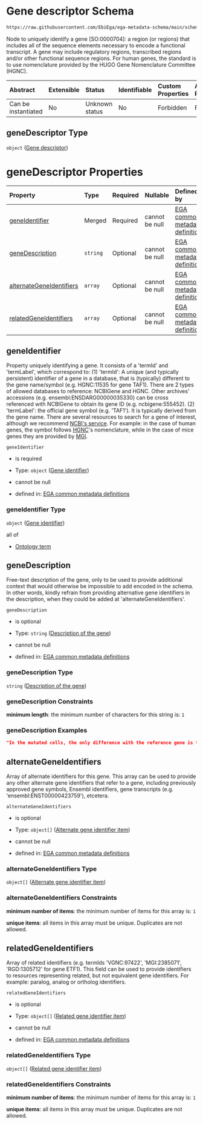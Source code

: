 # Gene descriptor Schema

```txt
https://raw.githubusercontent.com/EbiEga/ega-metadata-schema/main/schemas/EGA.common-definitions.json#/definitions/geneDescriptor
```

Node to uniquely identify a gene \[SO:0000704]: a region (or regions) that includes all of the sequence elements necessary to encode a functional transcript. A gene may include regulatory regions, transcribed regions and/or other functional sequence regions. For human genes, the standard is to use nomenclature provided by the HUGO Gene Nomenclature Committee (HGNC).

| Abstract            | Extensible | Status         | Identifiable | Custom Properties | Additional Properties | Access Restrictions | Defined In                                                                                           |
| :------------------ | :--------- | :------------- | :----------- | :---------------- | :-------------------- | :------------------ | :--------------------------------------------------------------------------------------------------- |
| Can be instantiated | No         | Unknown status | No           | Forbidden         | Forbidden             | none                | [EGA.common-definitions.json\*](../../../schemas/EGA.common-definitions.json "open original schema") |

## geneDescriptor Type

`object` ([Gene descriptor](ega-12-definitions-gene-descriptor.md))

# geneDescriptor Properties

| Property                                              | Type     | Required | Nullable       | Defined by                                                                                                                                                                                                                                                                                        |
| :---------------------------------------------------- | :------- | :------- | :------------- | :------------------------------------------------------------------------------------------------------------------------------------------------------------------------------------------------------------------------------------------------------------------------------------------------ |
| [geneIdentifier](#geneidentifier)                     | Merged   | Required | cannot be null | [EGA common metadata definitions](ega-12-definitions-gene-descriptor-properties-gene-identifier.md "https://raw.githubusercontent.com/EbiEga/ega-metadata-schema/main/schemas/EGA.common-definitions.json#/definitions/geneDescriptor/properties/geneIdentifier")                                 |
| [geneDescription](#genedescription)                   | `string` | Optional | cannot be null | [EGA common metadata definitions](ega-12-definitions-gene-descriptor-properties-description-of-the-gene.md "https://raw.githubusercontent.com/EbiEga/ega-metadata-schema/main/schemas/EGA.common-definitions.json#/definitions/geneDescriptor/properties/geneDescription")                        |
| [alternateGeneIdentifiers](#alternategeneidentifiers) | `array`  | Optional | cannot be null | [EGA common metadata definitions](ega-12-definitions-gene-descriptor-properties-alternate-gene-identifiers.md "https://raw.githubusercontent.com/EbiEga/ega-metadata-schema/main/schemas/EGA.common-definitions.json#/definitions/geneDescriptor/properties/alternateGeneIdentifiers")            |
| [relatedGeneIdentifiers](#relatedgeneidentifiers)     | `array`  | Optional | cannot be null | [EGA common metadata definitions](ega-12-definitions-gene-descriptor-properties-related-not-equivalent-gene-identifiers.md "https://raw.githubusercontent.com/EbiEga/ega-metadata-schema/main/schemas/EGA.common-definitions.json#/definitions/geneDescriptor/properties/relatedGeneIdentifiers") |

## geneIdentifier

Property uniquely identifying a gene. It consists of a 'termId' and 'termLabel', which correspond to: (1)  'termId': A unique (and typically persistent) identifier of a gene in a database, that is (typically) different to the gene name/symbol (e.g. HGNC:11535 for gene TAF1). There are 2 types of allowed databases to reference: NCBIGene and HGNC. Other archives' accessions (e.g. ensembl:ENSDARG00000035330) can be cross referenced with NCBIGene to obtain its gene ID (e.g. ncbigene:555452). (2) 'termLabel': the official gene symbol (e.g. 'TAF1'). It is typically derived from the gene name. There are several resources to search for a gene of interest, although we recommend [NCBI's service](https://www.ncbi.nlm.nih.gov/gene). For example: in the case of human genes, the symbol follows [HGNC](https://www.genenames.org/)'s nomenclature, while in the case of mice genes they are provided by [MGI](http://www.informatics.jax.org/).

`geneIdentifier`

*   is required

*   Type: `object` ([Gene identifier](ega-12-definitions-gene-descriptor-properties-gene-identifier.md))

*   cannot be null

*   defined in: [EGA common metadata definitions](ega-12-definitions-gene-descriptor-properties-gene-identifier.md "https://raw.githubusercontent.com/EbiEga/ega-metadata-schema/main/schemas/EGA.common-definitions.json#/definitions/geneDescriptor/properties/geneIdentifier")

### geneIdentifier Type

`object` ([Gene identifier](ega-12-definitions-gene-descriptor-properties-gene-identifier.md))

all of

*   [Ontology term](ega-12-definitions-ontology-term.md "check type definition")

## geneDescription

Free-text description of the gene, only to be used to provide additional context that would otherwise be impossible to add encoded in the schema. In other words, kindly refrain from providing alternative gene identifiers in the description, when they could be added at 'alternateGeneIdentifiers'.

`geneDescription`

*   is optional

*   Type: `string` ([Description of the gene](ega-12-definitions-gene-descriptor-properties-description-of-the-gene.md))

*   cannot be null

*   defined in: [EGA common metadata definitions](ega-12-definitions-gene-descriptor-properties-description-of-the-gene.md "https://raw.githubusercontent.com/EbiEga/ega-metadata-schema/main/schemas/EGA.common-definitions.json#/definitions/geneDescriptor/properties/geneDescription")

### geneDescription Type

`string` ([Description of the gene](ega-12-definitions-gene-descriptor-properties-description-of-the-gene.md))

### geneDescription Constraints

**minimum length**: the minimum number of characters for this string is: `1`

### geneDescription Examples

```json
"In the mutated cells, the only difference with the reference gene is that at locus ... position +23 was modified: thymine was transitioned to cytosine (T-C)..."
```

## alternateGeneIdentifiers

Array of alternate identifiers for this gene. This array can be used to provide any other alternate gene identifiers that refer to a gene, including previously approved gene symbols, Ensembl identifiers, gene transcripts (e.g. 'ensembl:ENST00000423759'), etcetera.

`alternateGeneIdentifiers`

*   is optional

*   Type: `object[]` ([Alternate gene identifier item](ega-12-definitions-gene-descriptor-properties-alternate-gene-identifiers-alternate-gene-identifier-item.md))

*   cannot be null

*   defined in: [EGA common metadata definitions](ega-12-definitions-gene-descriptor-properties-alternate-gene-identifiers.md "https://raw.githubusercontent.com/EbiEga/ega-metadata-schema/main/schemas/EGA.common-definitions.json#/definitions/geneDescriptor/properties/alternateGeneIdentifiers")

### alternateGeneIdentifiers Type

`object[]` ([Alternate gene identifier item](ega-12-definitions-gene-descriptor-properties-alternate-gene-identifiers-alternate-gene-identifier-item.md))

### alternateGeneIdentifiers Constraints

**minimum number of items**: the minimum number of items for this array is: `1`

**unique items**: all items in this array must be unique. Duplicates are not allowed.

## relatedGeneIdentifiers

Array of related identifiers (e.g. termIds 'VGNC:97422', 'MGI:2385071', 'RGD:1305712' for gene ETF1). This field can be used to provide identifiers to resources representing related, but not equivalent gene identifiers. For example: paralog, analog or ortholog identifiers.

`relatedGeneIdentifiers`

*   is optional

*   Type: `object[]` ([Related gene identifier item](ega-12-definitions-gene-descriptor-properties-related-not-equivalent-gene-identifiers-related-gene-identifier-item.md))

*   cannot be null

*   defined in: [EGA common metadata definitions](ega-12-definitions-gene-descriptor-properties-related-not-equivalent-gene-identifiers.md "https://raw.githubusercontent.com/EbiEga/ega-metadata-schema/main/schemas/EGA.common-definitions.json#/definitions/geneDescriptor/properties/relatedGeneIdentifiers")

### relatedGeneIdentifiers Type

`object[]` ([Related gene identifier item](ega-12-definitions-gene-descriptor-properties-related-not-equivalent-gene-identifiers-related-gene-identifier-item.md))

### relatedGeneIdentifiers Constraints

**minimum number of items**: the minimum number of items for this array is: `1`

**unique items**: all items in this array must be unique. Duplicates are not allowed.
